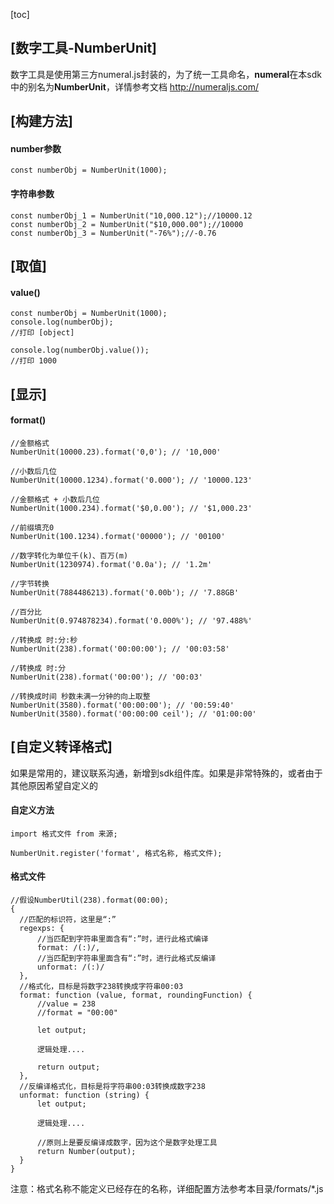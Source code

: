 [toc]

## [数字工具-NumberUnit]

数字工具是使用第三方numeral.js封装的，为了统一工具命名，**numeral**在本sdk中的别名为**NumberUnit**，详情参考文档 http://numeraljs.com/

## [构建方法]

#### number参数

```
const numberObj = NumberUnit(1000);
```

#### 字符串参数

```
const numberObj_1 = NumberUnit("10,000.12");//10000.12
const numberObj_2 = NumberUnit("$10,000.00");//10000
const numberObj_3 = NumberUnit("-76%");//-0.76
```

## [取值]

#### value()

```
const numberObj = NumberUnit(1000);
console.log(numberObj);
//打印 [object]

console.log(numberObj.value());
//打印 1000
```

## [显示]

#### format()

```
//金额格式
NumberUnit(10000.23).format('0,0'); // '10,000'

//小数后几位
NumberUnit(10000.1234).format('0.000'); // '10000.123'

//金额格式 + 小数后几位
NumberUnit(1000.234).format('$0,0.00'); // '$1,000.23'

//前缀填充0
NumberUnit(100.1234).format('00000'); // '00100'

//数字转化为单位千(k)、百万(m)
NumberUnit(1230974).format('0.0a'); // '1.2m'

//字节转换
NumberUnit(7884486213).format('0.00b'); // '7.88GB'

//百分比
NumberUnit(0.974878234).format('0.000%'); // '97.488%'

//转换成 时:分:秒
NumberUnit(238).format('00:00:00'); // '00:03:58'

//转换成 时:分
NumberUnit(238).format('00:00'); // '00:03'

//转换成时间 秒数未满一分钟的向上取整
NumberUnit(3580).format('00:00:00'); // '00:59:40'
NumberUnit(3580).format('00:00:00 ceil'); // '01:00:00'
```

## [自定义转译格式]

如果是常用的，建议联系沟通，新增到sdk组件库。如果是非常特殊的，或者由于其他原因希望自定义的

#### 自定义方法

```
import 格式文件 from 来源;

NumberUnit.register('format', 格式名称, 格式文件);
```

#### 格式文件

```
//假设NumberUtil(238).format(00:00);
{
  //匹配的标识符，这里是“:”
  regexps: {
      //当匹配到字符串里面含有“:”时，进行此格式编译
      format: /(:)/,
      //当匹配到字符串里面含有“:”时，进行此格式反编译
      unformat: /(:)/
  },
  //格式化，目标是将数字238转换成字符串00:03
  format: function (value, format, roundingFunction) {
      //value = 238
      //format = "00:00"

      let output;

      逻辑处理....

      return output;
  },
  //反编译格式化，目标是将字符串00:03转换成数字238
  unformat: function (string) {
      let output;

      逻辑处理....

      //原则上是要反编译成数字，因为这个是数字处理工具
      return Number(output);
  }
}
```

注意：格式名称不能定义已经存在的名称，详细配置方法参考本目录/formats/*.js
